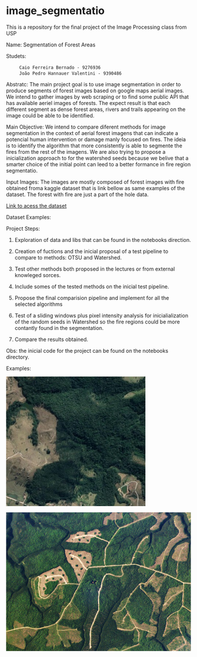 # image_segmentatio
This is a repository for the final project of the Image Processing class from USP 

Name: Segmentation of Forest Areas

Studets: 

         Caio Ferreira Bernado - 9276936
         João Pedro Hannauer Valentini - 9390486
         
         
Abstratc: The main project goal is to use image segmentation in order to produce segments of forest images based on google maps aerial images. We intend to gather images by web scraping or to find some public API that has available aeriel images of forests. The expect result is that each different segment as dense forest areas, rivers and trails appearing on the image could be able to be identified.

Main Objective: We intend to compare diferent methods for image segmentation in the context of aerial forest imagens that can indicate a potencial human intervention or damage manly focused on fires. The ideia is to identify the algorithm that more consistently is able to segmente the fires from the rest of the imagens. We are also trying to propose a inicialization approach to for the watershed seeds because we belive that a smarter choice of the initial point can leed to a better formance in fire region segmentatio.

Input Images: The images are mostly composed of forest images with fire obtained froma kaggle dataset that is link bellow as same examples of the dataset. The forest with fire are just a part of the hole data.

[Link to acess the dataset](https://www.kaggle.com/kutaykutlu/forest-fire)

Dataset Examples:


Project Steps:

1. Exploration of data and libs that can be found in the notebooks direction.

2. Creation of fuctions and the inicial proposal of a test pipeline to compare to methods: OTSU and Watershed.

3. Test other methods both proposed in the lectures or from external knowleged sorces. 

4. Include somes of the tested methods on the inicial test pipeline.

5. Propose the final comparision pipeline and implement for all the selected algorithms

6. Test of a sliding windows plus pixel intensity analysis for inicialialization of the random seeds in Watershed so the fire regions could be more contantly found in the segmentation.

7. Compare the results obtained.


Obs: the inicial code for the project can be found on the notebooks directory.


Examples:

![forest1](https://github.com/Hannauer/forest_image_segmentation/blob/main/WhatsApp%20Image%202021-05-27%20at%208.16.27%20PM.jpeg)


![forest2](https://github.com/Hannauer/forest_image_segmentation/blob/main/montreal-bg.jpg)
